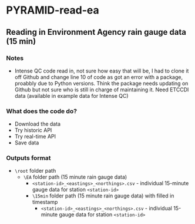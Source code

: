# PYRAMID-read-ea

## Reading in Environment Agency rain gauge data (15 min)
### Notes
- Intense QC code read in, not sure how easy that will be, I had to clone it off Github and change line 10 of code as got an error with a package, proabbly due to Python versions. Think the package needs updating on Github but not sure who is still in charge of maintaining it. Need ETCCDI data (available in example data for Intense QC)

### What does the code do?
- Download the data
- Try historic API
- Try real-time API
- Save data

### Outputs format
- `\root` folder path
  - `\EA` folder path (15 minute rain gauge data)
    - `<station-id>_<eastings>_<northings>.csv` - individual 15-minute gauge data for station `<station-id>`
    - `\15min` folder path (15 minute rain gauge data) with filled in timestamp
      - `<station-id>_<eastings>_<northings>.csv` - individual 15-minute gauge data for station `<station-id>`
